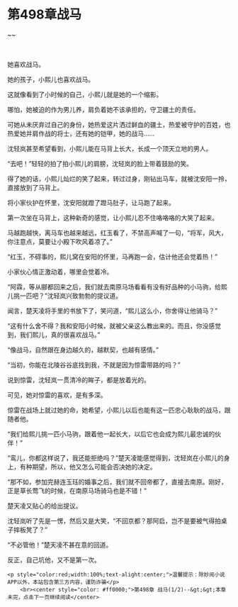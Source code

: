 # 第498章战马
~~
    	    <p name="pagetop" href="javascript:void(0);" onclick="return false" style="line-height: 35px;padding: 10px;color: #333;"> </p><p>她喜欢战马。</p><p>她的孩子，小熙儿也喜欢战马。</p><p>这就像看到了小时候的自己，小熙儿就是她的一个缩影。</p><p>哪怕，她被迫的作为男儿养，肩负着她不该承担的，守卫疆土的责任。</p><p>可她从未厌弃过自己的身份，她热爱这片洒过鲜血的疆土，热爱被守护的百姓，也热爱她并肩作战的将士，还有她的铠甲，她的战马……</p><p>沈轻岚甚至希望看到，小熙儿能在马背上长大，长成一个顶天立地的男人。</p><p>“去吧！”轻轻的拍了拍小熙儿的肩膀，沈轻岚的脸上带着鼓励的笑。</p><p>得了她的话，小熙儿灿烂的笑了起来，转过过身，刚钻出马车，就被沈安阳一拎，直接放到了马背上。</p><p>将小家伙护在怀里，沈安阳就蹬了蹬马肚子，让马跑了起来。</p><p>第一次坐在马背上，这种新奇的感觉，让小熙儿忍不住咯咯咯的大笑了起来。</p><p>马越跑越快，离马车也越来越远，红玉看了，不禁高声喊了一句，“将军，风大，你注意点，莫要让小殿下吹风着凉了。”</p><p>“红玉，不碍事的，熙儿窝在安阳的怀里，马再跑一会，估计他还会觉着热！”</p><p>小家伙心情正激动着，哪里会觉着冷。</p><p>“阿霖，等从郦都回来之后，我们就去南原马场看看有没有好品种的小马驹，给熙儿挑一匹吧？”沈轻岚兴致勃勃的提议道。</p><p>闻言，楚天凌将手里的书放下了，笑问道，“熙儿这么小，你舍得让他骑马？”</p><p>“这有什么舍不得？我和安阳小时候，就被父亲这么教出来的。而且，你没感觉到，我们熙儿，真的很喜欢战马。”</p><p>“像战马，自然跟在身边越久的，越默契，也越有感情。”</p><p>“当初，你能在北陵谷谷底找到我，不就是因为惊雷带路的吗？”</p><p>说到惊雷，沈轻岚一贯清冷的眸子，都是放着光的。</p><p>可见，她对惊雷的喜欢，是有多深。</p><p>惊雷在战场上就过她的命，她希望，小熙儿以后也能有这一匹忠心耿耿的战马，跟随者他。</p><p>“我们给熙儿挑一匹小马驹，跟着他一起长大，以后它也会成为熙儿最忠诚的伙伴！”</p><p>“鸾儿，你都这样说了，我还能拒绝吗？”楚天凌能感觉得到，沈轻岚在小熙儿的身上，有种期望，所以，他又怎么可能会否决她的决定。</p><p>“那不如，参加完赫连玉珏的婚事之后，我们就不回帝都了，直接去南原。刚好，正是草长莺飞的时候，在南原马场骑马也是不错！”</p><p>楚天凌又贴心的给出提议。</p><p>沈轻岚听了先是一愣，然后又是大笑，“不回京都？那阿启，岂不是要被气得拍桌子摔板凳了？”</p><p>“不必管他！”楚天凌不甚在意的回道。</p><p>反正，自己坑他，又不是第一次。</p>
    	
   	<p style="color:red;width:100%;text-alight:center;">温馨提示：除妙阅小说APP以外，本站包含第三方内容，谨防诈骗</p>
    	<br><center style="color: #ff0000;">第498章 战马(1/2)--&gt;&gt;本章未完，点击下一页继续阅读</center>
    	